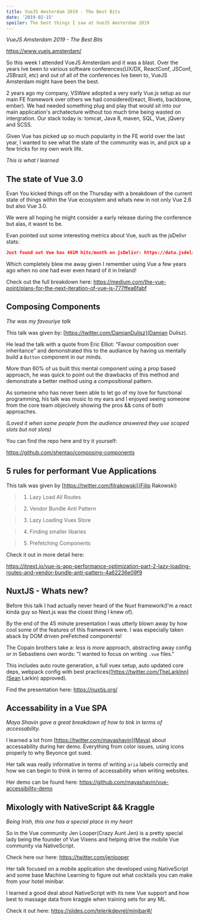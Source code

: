 ```yaml
---
title: VueJS Amsterdam 2019 - The Best Bits
date: '2019-02-15'
spoiler: The best things I saw at VueJS Amsterdam 2019
---
```


_VueJS Amsterdam 2019 - The Best Bits_

https://www.vuejs.amsterdam/

So this week I attended VueJS Amsterdam and it was a blast. Over the years Ive been to various software conferences(UX/DX, ReactConf, JSConf, JSBrazil, etc) and out of all of the conferences Ive been to, VueJS Amsterdam might have been the best.

2 years ago my company, VSWare adopted a very early Vue.js setup as our main FE framework over others we had considered(react, Rivets, backbone, ember). We had needed something plug and play that would sit into our main application's archatecture without too much time being wasted on intergration. Our stack today is: tomcat, Java 8, maven, SQL, Vue, jQuery and SCSS.

Given Vue has picked up so much popularity in the FE world over the last year, I wanted to see what the state of the community was in, and pick up a few tricks for my own work life.

_This is what I learned_

## The state of Vue 3.0

Evan You kicked things off on the Thursday with a breakdown of the current state of things within the Vue ecosystem and whats new in not only Vue 2.6 but also Vue 3.0.

We were all hoping he might consider a early release during the conference but alas, it wasnt to be.

Evan pointed out some interesting metrics about Vue, such as the jsDelivr stats:

```json
Just found out Vue has 461M hits/month on jsDelivr: https://data.jsdelivr.com/v1/package/npm/vue/badge … that’s… a lot
```

Which completely blew me away given I remember using Vue a few years ago when no one had ever even heard of it in Ireland!

Check out the full breakdown here: https://medium.com/the-vue-point/plans-for-the-next-iteration-of-vue-js-777ffea6fabf

## Composing Components

_The was my favouriye talk_

This talk was given by: [https://twitter.com/DamianDulisz](Damian Dulisz).

He lead the talk with a quote from Eric Elliot: "Favour composition over inheritance" and demonstrated this to the audiance by having us mentally build a `Button` component in our minds.

More than 60% of us built this mental component using a prop based approach, he was quick to point out the drawbacks of this method and demonstrate a better method using a compositional pattern.

As someone who has never been able to let go of my love for functional programming, his talk was music to my ears and I enjoyed seeing someone from the core team objecively showing the pros && cons of both approaches.

_(Loved it when some people from the audience answered they use scoped slots but not slots)_

You can find the repo here and try it yourself:

https://github.com/shentao/composing-components

## 5 rules for performant Vue Applications

This talk was given by [https://twitter.com/filrakowski](Filip Rakowski)

> 1. Lazy Load All Routes

> 2. Vendor Bundle Anti Pattern

> 3. Lazy Loading Vuex Store

> 4. Finding smaller libaries

> 5. Prefetching Components

Check it out in more detail here:

https://itnext.io/vue-js-app-performance-optimization-part-2-lazy-loading-routes-and-vendor-bundle-anti-pattern-4a62236e09f9

## NuxtJS - Whats new?

Before this talk I had actually never heard of the Nuxt framework(I'm a react kinda guy so Next.js was the cloest thing I knew of).

By the end of the 45 minute presentation I was utterly blown away by how cool some of the features of this framework were. I was especially taken aback by DOM driven preFetched components!

The Copain brothers take a: _less is more_ approach, abstracting away config or in Sebastiens own words: "I wanted to focus on writing `.vue` files."

This includes auto route generation, a full vuex setup, auto updated core deps, webpack config with best practices([https://twitter.com/TheLarkInn](Sean Larkin) approved).

Find the presentation here: https://nuxtjs.org/

## Accessability in a Vue SPA

_Maya Shavin gave a great breakdown of how to tink in terms of accessability._

I learned a lot from [https://twitter.com/mayashavin](Maya) about accessability during her demo. Everything from color issues, using icons properly to why Beyonce got sued.

Her talk was really informative in terms of writing `aria` labels correctly and how we can begin to think in terms of accessability when writing websites.

Her demo can be found here: https://github.com/mayashavin/vue-accessibility-demo

## Mixologly with NativeScript && Kraggle

_Being Irish, this one has a special place in my heart_

So in the Vue community Jen Looper(Crazy Aunt Jen) is a pretty special lady being the founder of Vue Vixens and helping drive the mobile Vue community via NativeScript.

Check here our here: https://twitter.com/jenlooper

Her talk focused on a mobile application she developed using NativeScript and some base Machine Learning to figure out what cocktails you can make from your hotel minibar.

I learned a good deal about NativeScript with its new Vue support and how best to massage data from kraggle when training sets for any ML.

Check it out here: https://slides.com/telerikdevrel/minibar#/
